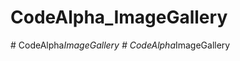 # CodeAlpha_ImageGallery
#   C o d e A l p h a _ I m a g e G a l l e r y  
 #   C o d e A l p h a _ I m a g e G a l l e r y  
 